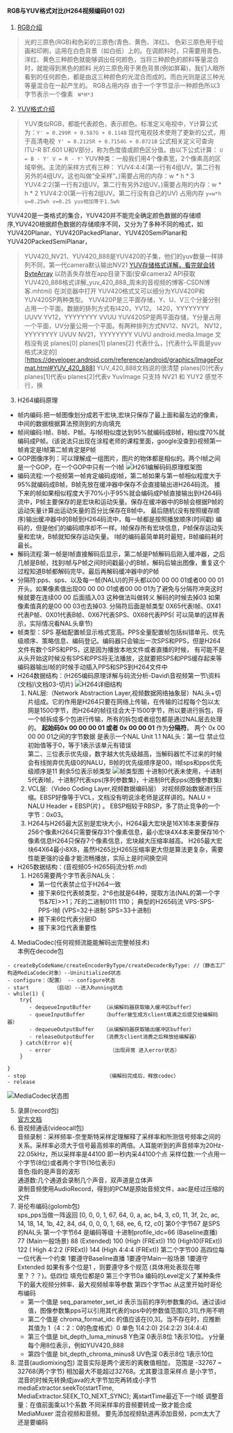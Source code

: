 #### RGB与YUV格式对比(H264视频编码01 02)

1. [RGB介绍](https://zhuanlan.zhihu.com/p/350656532)

> 光的三原色(RGB)和色彩的三原色(青色、黄色、洋红)。
> 色彩三原色用于绘画和印刷，运用在白色背景（如白纸）上的。在调颜料时，只需要用青色、洋红、黄色三种颜色就能够调出任何颜色，当将三种颜色的颜料等量混合时，就能得到黑色的颜料
> 光的三原色用于黑色背景(例如屏幕)，我们人眼所看到的任何颜色，都是由这三种颜色的光混合而成的。而白光则是这三种光等量混合在一起产生的。
> RGB占用内存 由于一个字节显示一种颜色所以3字节表示一个像素 ` W*H*3`

2. [YUV格式介绍](https://blog.csdn.net/liufish992/article/details/122234961)

> YUV类似RGB，都能代表颜色，表示颜色。标准定义电视中，Y计算公式为：`Y' = 0.299R + 0.587G + 0.114B`
> 现代电视技术使用了更新的公式，用于高清电视` Y' = 0.2125R + 0.7154G + 0.0721B`
> 公式相关定义可查询ITU-R BT.601
> U和V部分，称为色度值或颜色区分值。由以下公式计算： `U = B - Y' V = R - Y'`
> YUV种类：一般我们用4个像素宽，2个像素高的区域举例。主流的采样方式有三种：
> YUV4:4:4(第一行有4组UV。第二行有另外的4组UV。这也叫做“全采样”。)需要占用的内存：w * h * 3
> YUV4:2:2(第一行有2组UV。第二行有另外2组UV。)需要占用的内存：w * h * 2
> YUV4:2:0(第一行有2组UV。第二行没有自己的UV) 占用内存 `y=w*h u=0.25wh v=0.25 yuv相加等于1.5wh`
>
YUV420是一类格式的集合，YUV420并不能完全确定颜色数据的存储顺序,YUV420根据颜色数据的存储顺序不同，又分为了多种不同的格式，如YUV420Planar、YUV420PackedPlanar、YUV420SemiPlanar和YUV420PackedSemiPlanar，
> YUV420_NV21、YUV420_888是YUV420的子集，他们的yuv数量一样排列不同，第一代camera默认输出NV21
> [YUV存储格式详解，看完就会转ByteArray](https://blog.csdn.net/weekend_y45/article/details/125079916)
> 以防丢失存放在app目录下面(安卓camera2 API获取YUV420_888格式详解_yuv_420_888_周末的音视频的博客-CSDN博客.mhtml) 在浏览器中打开
> YUV420格式又可以细分为YUV420P和YUV420SP两种类型。
> YUV420P是三平面存储，Y、U、V三个分量分别占用一个平面。数据的排列方式有I420，YV12。
> I420，YYYYYYYY UUVV
> YV12，YYYYYYYY VVUU
> YUV420SP是两平面存储，Y分量占用一个平面，UV分量公用一个平面。有两种排列方式NV12、NV21。
> NV12，YYYYYYYY UVUV
> NV21，YYYYYYYY VUVU
> android.media.Image 文档没有说 planes[0] planes[1] planes[2] 代表什么，[代表什么平面是yuv格式决定的][https://developer.android.com/reference/android/graphics/ImageFormat.html#YUV_420_888]
> YUV_420_888文档说的很清楚 planes[0]代表y planes[1]代表u planes[2]代表v
> YuvImage 只支持 NV21 和 YUY2 感觉不行，换

3. H264编码原理

- 帧内编码:把一帧图像划分成若干宏块,宏块只保存了最上面和最左边的像素，中间的数据根据算法预测到的方向填充
- 帧间编码:I帧、B帧、P帧。与I帧相似度达到95%就编码成B帧，相似度70%就编码成P帧。(该说法只出现在涂程老师的课程里面，google没查到)视频第一帧肯定是I帧第二帧肯定是P帧
- GOP图像序列：可以理解成一组图片，图片的物体都是相似的。两个I帧之间是一个GOP，在一个GOP中只有一个I帧
  ![H261编解码码原理框架图](h264frame.png)
- 编码流程:一个视频第一帧肯定编码成I帧，第二帧如果与第一帧相似程度大于95%就编码成B帧，B帧先放在缓冲器中保存不会直接输出进H264码流。
  接下来的帧如果相似程度大于70%小于95%就会编码成P帧直接输出到H264码流中，P帧主要保存的是宏块和运动矢量。保存在缓冲器中的B帧会根据P帧的运动矢量计算出运动矢量的百分比保存在B帧中。
  最后随机(没有按照缓存顺序)输出缓冲器中的B帧到H264码流中，每一帧都是按照播放顺序(时间戳)
  编码的，但是他们的编码顺序却不一样。I帧保存所有宏块信息，P帧保存运动矢量和宏块，B帧就知保存运动矢量。 I帧的编码最简单耗时最短，B帧编码耗时最长。
- 解码流程:第一帧是I帧直接解码后显示，第二帧是P帧解码后刚入缓冲器，之后几帧是B帧，找到I帧与P帧之间时间戳最小的B帧，解码后输出图像，重复这个过程知道B帧都解码完毕。最后再解码缓冲器中的P帧
- 分隔符:pps、sps、以及每一帧(NALU)的开头都以00 00 00 01或者00 00 01开头。如果像素值出现00 00 00 01或者00 00 01为了避免与分隔符冲突这时候就要在连续00 00
  后面插入03 这种做法叫做转义 解码的时候去掉03 如果像素值真的是00 00 03也去掉03. 分隔符后面是帧类型 0X65代表I帧、0X41代表P帧、0X01代表B帧、0X67代表SPS、0X68代表PPS(
  可以简单的这样表示，实际情况看NAL头章节)
- 帧类型：SPS 基础配置帧显示格式宽高。PPS全量配置帧包括纠错单元、优先级顺序、策略信息、编码登记。编码器只会输出一次SPS和PPS，但是H264文件有数个SPS和PPS，这是因为播放本地文件或者直播的时候，
  有可能不是从头开始这时候没有SPS和PPS将无法播放，这就要把SPS和PPS缓存起来等编码器输出I帧的时候手动插入PPS和SPS到H264文件中
- H264数据结构：(H265编码原理详解与码流分析-David\音视频第一节\资料(文档)\文档03-切片)
  ![H264详细结构](77.webp)
    1. NAL层:（Network Abstraction
       Layer,视频数据网络抽象层）NAL头+切片组成。它的作用是H264只要在网络上传输，在传输的过程每个包以太网是1500字节，而H264的帧往往会大于1500字节，所以要进行拆包，将一个帧拆成多个包进行传输，所有的拆包或者组包都是通过NAL层去处理的。
       **起始码0x 00 00 00 01 或者 0x 00 00 01** 作为**分隔符**。 两个 0x 00 00 00 01之间的字节数据 是表示一个NAL Unit
       1.1 NAL头：第一位 禁止位初始值等于0，等于1表示该单元有错误  
       第二、三位表示优先级，数字越大优先级越高，当解码器忙不过来的时候会有线抛弃优先级0的NALU，B帧的优先级顺序是00，I帧sps和pps优先级顺序是11
       剩余5位表示帧类型
       ![帧类型图](72.png)
       十进制0代表未使用，十进制5代表I帧，十进制7代表sps(序列参数集)，十进制8代表pps(图像参数集)
    2. VCL层:（Video Coding Layer,视频数据编码层） 对视频原始数据进行压缩。EBSP好像等于VCL，文档没有明说涂老师是这样讲的。NALU = NALU Header + EBSP(片) 。
       EBSP相较于RBSP，多了防止竞争的一个字节：0x03。
    3. H264与H265最大区别是宏块大小，H264最大宏块是16X16本来要保存256个像素H264只需要保存31个像素信息，最小宏块4X4本来要保存16个像素信息H264只保存7个像素信息，宏块越大压缩率越高。
       H265最大宏块64X64最小8X8，虽然H265比H265压缩率更大但是算法更复杂，需要性能更强的设备才能流畅播放，实际上是时间换空间
- H265数据结构：(音视频05-H265码流分析.md)
    1. H265需要两个字节表示NAL头：
        - 第一位代表禁止位于H264一致
        - 接下来6位代表帧类型，2^6也就是64种，提取方法(NAL的第一个字节&7E)>>1；7E的二进制0111 1110； 典型的H265码流 VPS-SPS-PPS-I帧 (VPS=32十进制 SPS=33十进制)
        - 接下来6位代表分层ID
        - 接下来3位代表重要性


4. MediaCodec(任何视频流能能解码出完整帧技术)  
   本例在decode包

```agsl
- createByCodeName/createEncoderByType/createDecoderByType: //（静态工厂构造MediaCodec对象）--Uninitialized状态
- configure：（配置） -- configure状态
- start        （启动）--进入Running状态
- while(1) {
    try{
       - dequeueInputBuffer    （从编解码器获取输入缓冲区buffer）
       - queueInputBuffer      （buffer被生成方client填满之后提交给编解码器）
       - dequeueOutputBuffer   （从编解码器获取输出缓冲区buffer）
       - releaseOutputBuffer   （消费方client消费之后释放给编解器）
    } catch(Error e){
       - error                   （出现异常 进入error状态）
    }
    
}
- stop                          （编解码完成后，释放codec）
- release
```  

![MediaCodec状态图](https://developer.android.google.cn/images/media/mediacodec_async_states.svg)

5. 录屏(record包)  
   [官方文档](https://developer.android.google.cn/guide/topics/large-screens/media-projection)
6. 音视频通话(videocall包)  
   音频录制：采样频率-奈奎斯特采样定理解释了采样率和所测信号频率之间的关系。采样率必须大于信号最高频率的两倍。人耳能听到的声音频率为20Hz-22.05kHz，所以采样率是44100 即一秒内采44100个点
   采样位数:一个点用一个字节(8位)或者两个字节(16位表示)  
   音色:指的是声音的波形  
   通道数:几个通道会录制几个声音，双声道是立体声  
   录制音频使用AudioRecord，得到的PCM是原始音频文件，aac是经过压缩的文件
7. 哥伦布编码(golomb包)  
   sps_pps当做一阵返回 [0, 0, 0, 1, 67, 64, 0, a, ac, b4, 3, c0, 11, 3f, 2c, ac, 14, 18, 14, 1b, 42, 84, d4, 0, 0, 0, 1, 68, ee, 6, f2, c0]
   第0个字节67 是SPS的NAL头
   第一个字节64 是编码等级 十进制profile_idc=66 (Baseline直播) 77 (Main一般场景) 88 (Extended) 100 (High (FRExt)) 110 (High10(FRExt)) 122 (
   High
   4:2:2 (FRExt)) 144 (High 4:4:4 (FRExt))
   第二个字节00 高四位每一位代表一个约束 1要遵守Baseline直播 1要遵守Main一般场景 1要遵守Extended 如果有多个位是1 ，则要遵守多个规范 (具体用处表现在哪里？？？)。低四位 填充位都是0
   第三个字节0a 编码的Level定义了某种条件下的最大视频分辨率、最大视频帧率等参数
   第四个字节ac 从这里开始时哥伦布编码
    - 第一个值是 seq_parameter_set_id 表示当前的序列参数集的id。通过该id值，图像参数集pps可以引用其代表的sps中的参数值范围[0,31],作用不明
    - 第二个值是 chroma_format_idc 的值应该在[0,3]。当不存在时，应推断其值为 1（4：2：0的色度格式）0 单色 1(4:2:0) 2(4:2:2) 3(4:4:4)
    - 第三个值是 bit_depth_luma_minus8 Y色深 0表示8位 1表示10位。 y分量每个用8位表示，例如YUV420_888
    - 第四个值是 bit_depth_chroma_minus8 UV色深 0表示8位 1表示10位
8. 混音(audiomixing包)
   混音实际是两个波形的离散值相加， 范围是 -32767 ~ 32768(两个字节) 相加最大不能超过32768。尤其要注意采样点 是小字节，混音的时候先转换成java的大字节加完再转成小字节
   mediaExtractor.seekTo(startTime, MediaExtractor.SEEK_TO_NEXT_SYNC); 离startTime最近下一个I帧
   调整音量：在值前面乘以1个系数
   不同采样率的音频要转成一致才能合成
   MediaMuxer 混合视频和音频。 要先添加视频轨道再添加音频，pcm太大了还是要编码

